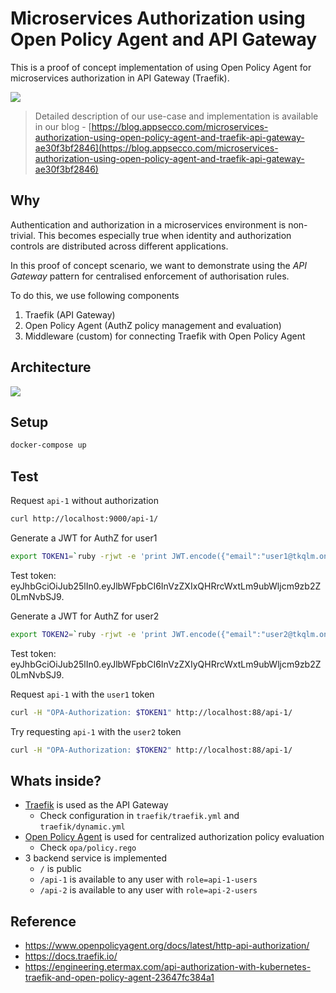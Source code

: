 # Microservices Authorization using Open Policy Agent and API Gateway
This is a proof of concept implementation of using Open Policy Agent for microservices authorization in API Gateway (Traefik).

<a href="https://blog.appsecco.com/microservices-authorization-using-open-policy-agent-and-traefik-api-gateway-ae30f3bf2846" target="_blank">
    <img src="docs/banner.png"></img>
</a>

> Detailed description of our use-case and implementation is available in our blog - 
> [https://blog.appsecco.com/microservices-authorization-using-open-policy-agent-and-traefik-api-gateway-ae30f3bf2846](https://blog.appsecco.com/microservices-authorization-using-open-policy-agent-and-traefik-api-gateway-ae30f3bf2846)

## Why

Authentication and authorization in a microservices environment is non-trivial. This becomes especially true when identity and authorization controls are distributed across different applications.

In this proof of concept scenario, we want to demonstrate using the *API Gateway* pattern for centralised enforcement of authorisation rules.

To do this, we use following components

1. Traefik (API Gateway)
2. Open Policy Agent (AuthZ policy management and evaluation)
3. Middleware (custom) for connecting Traefik with Open Policy Agent

## Architecture

![](docs/mermaid-diagram-20200403151111.png)

## Setup

```bash
docker-compose up
```

## Test

Request `api-1` without authorization

```bash
curl http://localhost:9000/api-1/
```

Generate a JWT for AuthZ for user1

```bash
export TOKEN1=`ruby -rjwt -e 'print JWT.encode({"email":"user1@tkqlm.onmicrosoft.com"}, nil, "none")'`
```
Test token: eyJhbGciOiJub25lIn0.eyJlbWFpbCI6InVzZXIxQHRrcWxtLm9ubWljcm9zb2Z0LmNvbSJ9.

Generate a JWT for AuthZ for user2

```bash
export TOKEN2=`ruby -rjwt -e 'print JWT.encode({"email":"user2@tkqlm.onmicrosoft.com"}, nil, "none")'`
```
Test token: eyJhbGciOiJub25lIn0.eyJlbWFpbCI6InVzZXIyQHRrcWxtLm9ubWljcm9zb2Z0LmNvbSJ9.

Request `api-1` with the `user1` token

```bash
curl -H "OPA-Authorization: $TOKEN1" http://localhost:88/api-1/
```

Try requesting `api-1` with the `user2` token

```bash
curl -H "OPA-Authorization: $TOKEN2" http://localhost:88/api-1/
```


## Whats inside?

* [Traefik](https://containo.us/traefik/) is used as the API Gateway
  * Check configuration in `traefik/traefik.yml` and `traefik/dynamic.yml`
* [Open Policy Agent](https://www.openpolicyagent.org/) is used for centralized authorization policy evaluation
  * Check `opa/policy.rego`
* 3 backend service is implemented
  * `/` is public
  * `/api-1` is available to any user with `role=api-1-users`
  * `/api-2` is available to any user with `role=api-2-users`

## Reference

* https://www.openpolicyagent.org/docs/latest/http-api-authorization/
* https://docs.traefik.io/
* https://engineering.etermax.com/api-authorization-with-kubernetes-traefik-and-open-policy-agent-23647fc384a1
